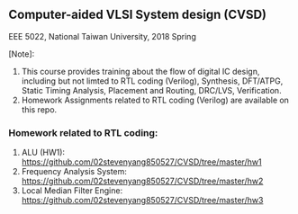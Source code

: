 ## Computer-aided VLSI System design (CVSD) 
EEE 5022, National Taiwan University, 2018 Spring  

[Note]:
1. This course provides training about the flow of digital IC design, including but not limted to RTL coding (Verilog), Synthesis, DFT/ATPG, Static Timing Analysis, Placement and Routing, DRC/LVS, Verification.  
2. Homework Assignments related to RTL coding (Verilog) are available on this repo.

### Homework related to RTL coding:  
1. ALU (HW1): https://github.com/02stevenyang850527/CVSD/tree/master/hw1
2. Frequency Analysis System: https://github.com/02stevenyang850527/CVSD/tree/master/hw2
3. Local Median Filter Engine: https://github.com/02stevenyang850527/CVSD/tree/master/hw3

